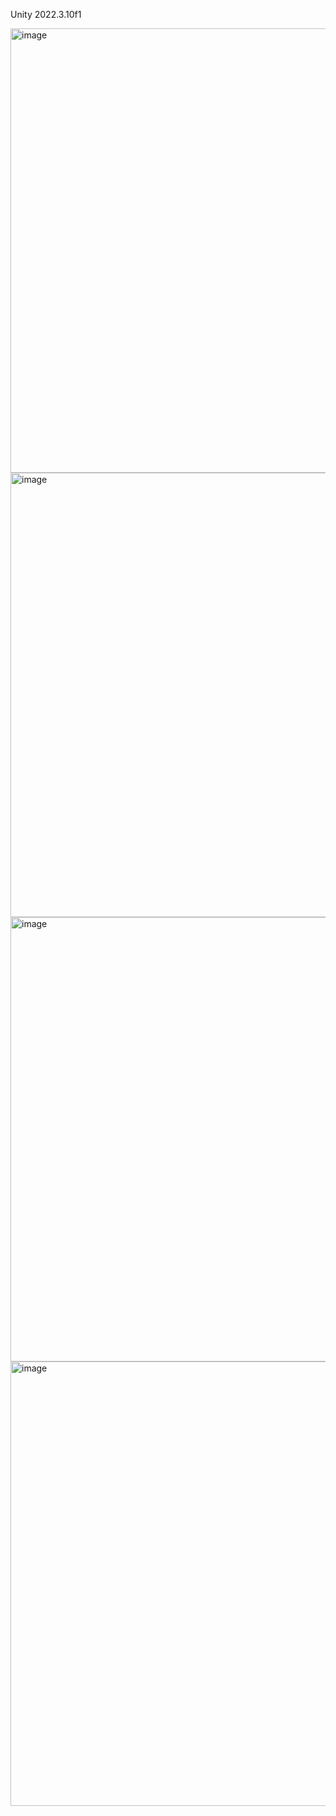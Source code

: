 Unity 2022.3.10f1

<img width="711" alt="image" src="https://github.com/PhantomCloak/my-home-task/assets/34552014/6fe7db6a-450f-47be-9eec-a428516c274d">

<img width="711" alt="image" src="https://github.com/PhantomCloak/my-home-task/assets/34552014/52c6dee0-a54b-490c-9a32-2d3676652087">

<img width="711" alt="image" src="https://github.com/PhantomCloak/my-home-task/assets/34552014/9bd6f794-8046-4b9a-8b55-9e9343b64933">

<img width="711" alt="image" src="https://github.com/PhantomCloak/my-home-task/assets/34552014/315a702c-8c14-49a2-a213-ae7b2d6e2ce1">

